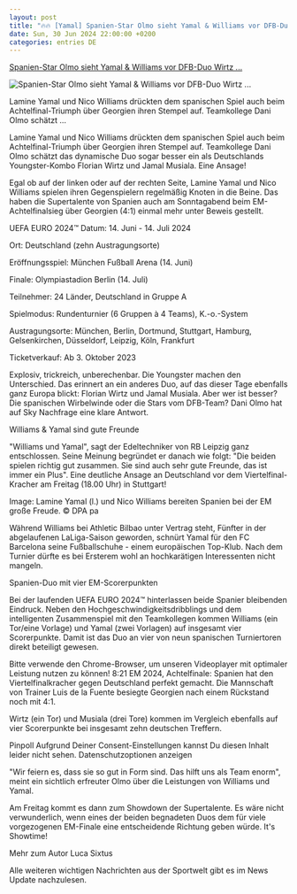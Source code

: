 ```yaml
---
layout: post
title: "🔥🔥 [Yamal] Spanien-Star Olmo sieht Yamal & Williams vor DFB-Duo Wirtz ..."
date: Sun, 30 Jun 2024 22:00:00 +0200
categories: entries DE
---
```

[Spanien-Star Olmo sieht Yamal & Williams vor DFB-Duo Wirtz ...](https://sport.sky.de/fussball/artikel/spanien-star-olmo-sieht-yamal-williams-vor-dfb-duo-wirtz-musiala/13161777/35311)

![Spanien-Star Olmo sieht Yamal & Williams vor DFB-Duo Wirtz ...](https://e6.365dm.de/24/07/1600x900/skysport_de-musiala-wirtz-dfb_6595868.jpg?20240701120713)

Lamine Yamal und Nico Williams drückten dem spanischen Spiel auch beim Achtelfinal-Triumph über Georgien ihren Stempel auf. Teamkollege Dani Olmo schätzt ...

Lamine Yamal und Nico Williams drückten dem spanischen Spiel auch beim Achtelfinal-Triumph über Georgien ihren Stempel auf. Teamkollege Dani Olmo schätzt das dynamische Duo sogar besser ein als Deutschlands Youngster-Kombo Florian Wirtz und Jamal Musiala. Eine Ansage!

Egal ob auf der linken oder auf der rechten Seite, Lamine Yamal und Nico Williams spielen ihren Gegenspielern regelmäßig Knoten in die Beine. Das haben die Supertalente von Spanien auch am Sonntagabend beim EM-Achtelfinalsieg über Georgien (4:1) einmal mehr unter Beweis gestellt.

UEFA EURO 2024™ Datum: 14. Juni - 14. Juli 2024

Ort: Deutschland (zehn Austragungsorte)

Eröffnungsspiel: München Fußball Arena (14. Juni)

Finale: Olympiastadion Berlin (14. Juli)

Teilnehmer: 24 Länder, Deutschland in Gruppe A

Spielmodus: Rundenturnier (6 Gruppen à 4 Teams), K.-o.-System

Austragungsorte: München, Berlin, Dortmund, Stuttgart, Hamburg, Gelsenkirchen, Düsseldorf, Leipzig, Köln, Frankfurt

Ticketverkauf: Ab 3. Oktober 2023

Explosiv, trickreich, unberechenbar. Die Youngster machen den Unterschied. Das erinnert an ein anderes Duo, auf das dieser Tage ebenfalls ganz Europa blickt: Florian Wirtz und Jamal Musiala. Aber wer ist besser? Die spanischen Wirbelwinde oder die Stars vom DFB-Team? Dani Olmo hat auf Sky Nachfrage eine klare Antwort.

Williams & Yamal sind gute Freunde

"Williams und Yamal", sagt der Edeltechniker von RB Leipzig ganz entschlossen. Seine Meinung begründet er danach wie folgt: "Die beiden spielen richtig gut zusammen. Sie sind auch sehr gute Freunde, das ist immer ein Plus". Eine deutliche Ansage an Deutschland vor dem Viertelfinal-Kracher am Freitag (18.00 Uhr) in Stuttgart!

Image: Lamine Yamal (l.) und Nico Williams bereiten Spanien bei der EM große Freude. © DPA pa

Während Williams bei Athletic Bilbao unter Vertrag steht, Fünfter in der abgelaufenen LaLiga-Saison geworden, schnürt Yamal für den FC Barcelona seine Fußballschuhe - einem europäischen Top-Klub. Nach dem Turnier dürfte es bei Ersterem wohl an hochkarätigen Interessenten nicht mangeln.

Spanien-Duo mit vier EM-Scorerpunkten

Bei der laufenden UEFA EURO 2024™ hinterlassen beide Spanier bleibenden Eindruck. Neben den Hochgeschwindigkeitsdribblings und dem intelligenten Zusammenspiel mit den Teamkollegen kommen Williams (ein Tor/eine Vorlage) und Yamal (zwei Vorlagen) auf insgesamt vier Scorerpunkte. Damit ist das Duo an vier von neun spanischen Turniertoren direkt beteiligt gewesen.

Bitte verwende den Chrome-Browser, um unseren Videoplayer mit optimaler Leistung nutzen zu können! 8:21 EM 2024, Achtelfinale: Spanien hat den Viertelfinalkracher gegen Deutschland perfekt gemacht. Die Mannschaft von Trainer Luis de la Fuente besiegte Georgien nach einem Rückstand noch mit 4:1.

Wirtz (ein Tor) und Musiala (drei Tore) kommen im Vergleich ebenfalls auf vier Scorerpunkte bei insgesamt zehn deutschen Treffern.

Pinpoll Aufgrund Deiner Consent-Einstellungen kannst Du diesen Inhalt leider nicht sehen. Datenschutzoptionen anzeigen

"Wir feiern es, dass sie so gut in Form sind. Das hilft uns als Team enorm", meint ein sichtlich erfreuter Olmo über die Leistungen von Williams und Yamal.

Am Freitag kommt es dann zum Showdown der Supertalente. Es wäre nicht verwunderlich, wenn eines der beiden begnadeten Duos dem für viele vorgezogenen EM-Finale eine entscheidende Richtung geben würde. It's Showtime!

Mehr zum Autor Luca Sixtus

Alle weiteren wichtigen Nachrichten aus der Sportwelt gibt es im News Update nachzulesen.

